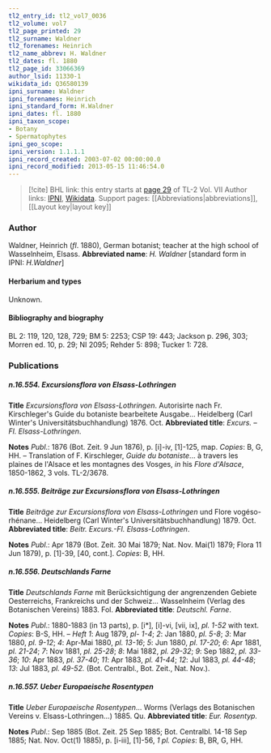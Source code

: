 ```yaml
---
tl2_entry_id: tl2_vol7_0036
tl2_volume: vol7
tl2_page_printed: 29
tl2_surname: Waldner
tl2_forenames: Heinrich
tl2_name_abbrev: H. Waldner
tl2_dates: fl. 1880
tl2_page_id: 33066369
author_lsid: 11330-1
wikidata_id: Q36580139
ipni_surname: Waldner
ipni_forenames: Heinrich
ipni_standard_form: H.Waldner
ipni_dates: fl. 1880
ipni_taxon_scope: 
- Botany
- Spermatophytes
ipni_geo_scope: 
ipni_version: 1.1.1.1
ipni_record_created: 2003-07-02 00:00:00.0
ipni_record_modified: 2013-05-15 11:46:54.0
---
```


> [!cite] BHL link: this entry starts at [page 29](https://www.biodiversitylibrary.org/page/33066369) of TL-2 Vol. VII
> Author links: [IPNI](https://www.ipni.org/a/11330-1), [Wikidata](https://www.wikidata.org/wiki/Q36580139). Support pages: [[Abbreviations|abbreviations]], [[Layout key|layout key]]

### Author

Waldner, Heinrich (*fl*. 1880), German botanist; teacher at the high school of Wasselnheim, Elsass. 
**Abbreviated name**: *H. Waldner* \[standard form in IPNI: *H.Waldner*\]

#### Herbarium and types

Unknown.

#### Bibliography and biography

BL 2: 119, 120, 128, 729; BM 5: 2253; CSP 19: 443; Jackson p. 296, 303; Morren ed. 10, p. 29; NI 2095; Rehder 5: 898; Tucker 1: 728.

### Publications

##### n.16.554. Excursionsflora von Elsass-Lothringen

**Title**
*Excursionsflora von Elsass-Lothringen*. Autorisirte nach Fr. Kirschleger's Guide du botaniste bearbeitete Ausgabe... Heidelberg (Carl Winter's Universitätsbuchhandlung) 1876. Oct.
**Abbreviated title**: *Excurs. – Fl. Elsass-Lothringen*.

**Notes**
*Publ*.: 1876 (Bot. Zeit. 9 Jun 1876), p. \[i\]-iv, \[1\]-125, map. *Copies*: B, G, HH. – Translation of F. Kirschleger, *Guide du botaniste*... à travers les plaines de l'Alsace et les montagnes des Vosges, *in* his *Flore d'Alsace*, 1850-1862, 3 vols. TL-2/3678.

##### n.16.555. Beiträge zur Excursionsflora von Elsass-Lothringen

**Title**
*Beiträge zur Excursionsflora von Elsass-Lothringen* und Flore vogéso-rhénane... Heidelberg (Carl Winter's Universitätsbuchhandlung) 1879. Oct.
**Abbreviated title**: *Beitr. Excurs.-Fl. Elsass-Lothringen*.

**Notes**
*Publ*.: Apr 1879 (Bot. Zeit. 30 Mai 1879; Nat. Nov. Mai(1) 1879; Flora 11 Jun 1879), p. \[1\]-39, \[40, cont.\]. *Copies*: B, HH.

##### n.16.556. Deutschlands Farne

**Title**
*Deutschlands Farne* mit Berücksichtigung der angrenzenden Gebiete Oesterreichs, Frankreichs und der Schweiz... Wasselnheim (Verlag des Botanischen Vereins) 1883. Fol.
**Abbreviated title**: *Deutschl. Farne*.

**Notes**
*Publ*.: 1880-1883 (in 13 parts), p. \[i\*\], \[i\]-vi, \[vii, ix\], *pl. 1-52* with text. *Copies*: B-S, HH. – *Heft 1*: Aug 1879, *pl- 1-4*; *2*: Jan 1880, *pl. 5-8*; *3*: Mar 1880, *pl. 9-12*; *4*: Apr-Mai 1880, *pl. 13-16*; *5*: Jun 1880, *pl. 17-20*; *6*: Apr 1881, *pl. 21-24*; *7*: Nov 1881, *pl. 25-28*; *8*: Mai 1882, *pl. 29-32*; *9*: Sep 1882, *pl. 33-36*; *10*: Apr 1883, *pl. 37-40*; *11*: Apr 1883, *pl. 41-44*; *12*: Jul 1883, *pl. 44-48*; *13*: Jul 1883, *pl. 49-52.* (Bot. Centralbl., Bot. Zeit., Nat. Nov.).

##### n.16.557. Ueber Europaeische Rosentypen

**Title**
*Ueber Europaeische Rosentypen*... Worms (Verlags des Botanischen Vereins v. Elsass-Lothringen...) 1885. Qu.
**Abbreviated title**: *Eur. Rosentyp.*

**Notes**
*Publ*.: Sep 1885 (Bot. Zeit. 25 Sep 1885; Bot. Centralbl. 14-18 Sep 1885; Nat. Nov. Oct(1) 1885), p. \[i-iii\], \[1\]-56, *1 pl. Copies*: B, BR, G, HH.

